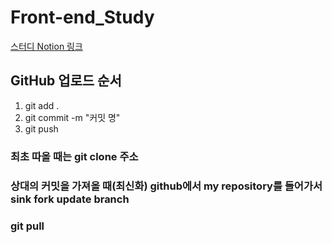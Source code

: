 # Front-end_Study

[스터디 Notion 링크](https://www.notion.so/Front-end-Study-MainPage-639b3309504f4ee8ad21297c53ecd906)





## GitHub 업로드 순서
1. git add .
2. git commit -m "커밋 명"
3. git push

### 최초 따올 때는 git clone 주소

### 상대의 커밋을 가져올 때(최신화) github에서 my repository를 들어가서 sink fork update branch

### git pull
